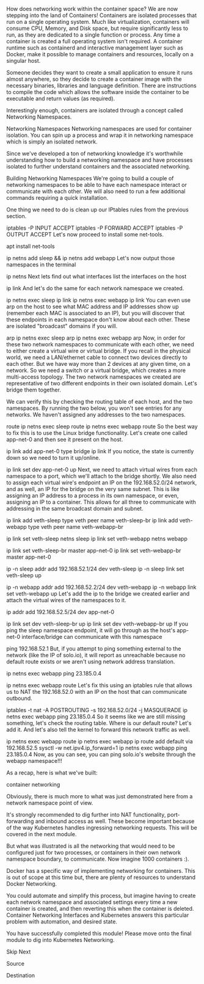 

How does networking work within the container space?
We are now stepping into the land of Containers! 
Containers are isolated processes that run on a single operating system. Much like virtualization, containers will consume CPU, Memory, and Disk space, but require significantly less to run, as they are dedicated to a single function or process. Any time a container is created a full operating system isn't required. A container runtime such as containerd and interactive management layer such as Docker, make it possible to manage containers and resources, locally on a singular host.

Someone decides they want to create a small application to ensure it runs almost anywhere, so they decide to create a container image with the necessary binaries, libraries and language definition. There are instructions to compile the code which allows the software inside the container to be executable and return values (as required).

Interestingly enough, containers are isolated through a concept called Networking Namespaces.

Networking Namespaces
Networking namespaces are used for container isolation. You can spin up a process and wrap it in networking namespace which is simply an isolated network.

Since we've developed a ton of networking knowledge it's worthwhile understanding how to build a networking namespace and have processes isolated to further understand containers and the associated networking.


Building Networking Namespaces
We're going to build a couple of networking namespaces to be able to have each namespace interact or communicate with each other. We will also need to run a few additional commands requiring a quick installation.

One thing we need to do is clean up our IPtables rules from the previous section.

iptables -P INPUT ACCEPT
iptables -P FORWARD ACCEPT
iptables -P OUTPUT ACCEPT
Let's now proceed to install some net-tools.

apt install net-tools

ip netns add sleep && ip netns add webapp
Let's now output those namespaces in the terminal

ip netns
Next lets find out what interfaces list the interfaces on the host

ip link
And let's do the same for each network namespace we created.

ip netns exec sleep ip link
ip netns exec webapp ip link
You can even use arp on the host to see what MAC address and IP addresses show up (remember each MAC is associated to an IP), but you will discover that these endpoints in each namespace don't know about each other. These are isolated "broadcast" domains if you will.

arp
ip netns exec sleep arp
ip netns exec webapp arp
Now, in order for these two network namespaces to communicate with each other, we need to either create a virtual wire or virtual bridge. If you recall in the physical world, we need a LAN/ethernet cable to connect two devices directly to each other. But we have way more than 2 devices at any given time, on a network. So we need a switch or a virtual bridge, which creates a more multi-access topology. The two network namespaces we created are representative of two different endpoints in their own isolated domain. Let's bridge them together.

We can verify this by checking the routing table of each host, and the two namespaces. By running the two below, you won't see entries for any networks. We haven't assigned any addresses to the two namespaces.

route
ip netns exec sleep route
ip netns exec webapp route
So the best way to fix this is to use the Linux bridge functionality. Let's create one called app-net-0 and then see it present on the host.

ip link add app-net-0 type bridge
ip link
If you notice, the state is currently down so we need to turn it up/online.

ip link set dev app-net-0 up
Next, we need to attach virtual wires from each namespace to a port, which we'll attach to the bridge shortly. We also need to assign each virtual wire's endpoint an IP on the 192.168.52.0/24 network, and as well, an IP for the bridge on the very same subnet. This is like assigning an IP address to a process in its own namespace, or even, assigning an IP to a container. This allows for all three to communicate with addressing in the same broadcast domain and subnet.

ip link add veth-sleep type veth peer name veth-sleep-br
ip link add veth-webapp type veth peer name veth-webapp-br

ip link set veth-sleep netns sleep
ip link set veth-webapp netns webapp

ip link set veth-sleep-br master app-net-0
ip link set veth-webapp-br master app-net-0

ip -n sleep addr add 192.168.52.1/24 dev veth-sleep
ip -n sleep link set veth-sleep up

ip -n webapp addr add 192.168.52.2/24 dev veth-webapp
ip -n webapp link set veth-webapp up
Let's add the ip to the bridge we created earlier and attach the virtual wires of the namespaces to it.

ip addr add 192.168.52.5/24 dev app-net-0

ip link set dev veth-sleep-br up
ip link set dev veth-webapp-br up
If you ping the sleep namespace endpoint, it will go through as the host's app-net-0 interface/bridge can communicate with this namespace

ping 192.168.52.1
But, if you attempt to ping something external to the network (like the IP of solo.io), it will report as unreachable because no default route exists or we aren't using network address translation.

ip netns exec webapp ping 23.185.0.4

ip netns exec webapp route
Let's fix this using an iptables rule that allows us to NAT the 192.168.52.0 with an IP on the host that can communicate outbound.

iptables -t nat -A POSTROUTING -s 192.168.52.0/24 -j MASQUERADE
ip netns exec webapp ping 23.185.0.4
So it seems like we are still missing something, let's check the routing table. Where is our default route? Let's add it. And let's also tell the kernel to forward this network traffic as well.

ip netns exec webapp route
ip netns exec webapp ip route add default via 192.168.52.5
sysctl -w net.ipv4.ip_forward=1
ip netns exec webapp ping 23.185.0.4
Now, as you can see, you can ping solo.io's website through the webapp namespace!!!

As a recap, here is what we've built:

container networking

Obviously, there is much more to what was just demonstrated here from a network namespace point of view.

It's strongly recommended to dig further into NAT functionality, port-forwarding and inbound access as well. These become important because of the way Kubernetes handles ingressing networking requests. This will be covered in the next module.

But what was illustrated is all the networking that would need to be configured just for two processes, or containers in their own network namespace boundary, to communicate. Now imagine 1000 containers :).

Docker has a specific way of implementing networking for containers. This is out of scope at this time but, there are plenty of resources to understand Docker Networking.

You could automate and simplify this process, but imagine having to create each network namespace and associated settings every time a new container is created, and then reverting this when the container is deleted. Container Networking Interfaces and Kubernetes answers this particular problem with automation, and desired state.

You have successfully completed this module! Please move onto the final module to dig into Kubernetes Networking.

Skip
Next


Source


Destination
